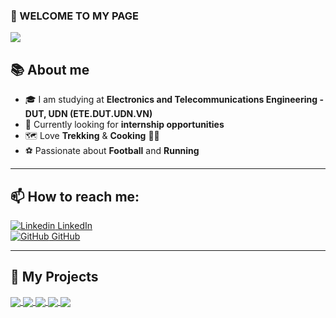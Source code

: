 ### 👋 WELCOME TO MY PAGE 
<img src="https://readme-typing-svg.herokuapp.com/?font=Righteous&size=35&center=true&vCenter=true&width=1000&height=70&duration=3000&lines=Hi+There!+👋;+I'm+Ba+Thanh;Electronics+and+Telecommunications+Engineering;" />

## 📚 About me  
- 🎓 I am studying at **Electronics and Telecommunications Engineering - DUT, UDN (ETE.DUT.UDN.VN)**  
- 🔧 Currently looking for **internship opportunities**  
- 🗺 Love **Trekking** & **Cooking** 👨‍🍳  
- ⚽ Passionate about **Football** and **Running**  

---

## 📫 How to reach me:  
[![Linkedin](https://i.stack.imgur.com/gVE0j.png) LinkedIn](https://www.linkedin.com/)  
[![GitHub](https://i.stack.imgur.com/tskMh.png) GitHub](https://github.com/bathanh0309)  

---

## 📌 My Projects  

<a href="https://github.com/bathanh0309/ADC_Modulator_Design/">
  <img align="center" src="https://github-readme-stats.vercel.app/api/pin/?username=bathanh0309&repo=ADC_Modulator_Design&theme=radical" />
</a>    

<a href="https://github.com/bathanh0309/FreeRTOS_Smart_Aquarium/">
  <img align="center" src="https://github-readme-stats.vercel.app/api/pin/?username=bathanh0309&repo=FreeRTOS_Smart_Aquarium&theme=merko" />
</a>

<a href="https://github.com/bathanh0309/PBL3_Smart_Parking/">
  <img align="center" src="https://github-readme-stats.vercel.app/api/pin/?username=bathanh0309&repo=PBL3_Smart_Parking&theme=gruvbox" />
</a>    

<a href="https://github.com/bathanh0309/Latex_mmWave_THz/">
  <img align="center" src="https://github-readme-stats.vercel.app/api/pin/?username=bathanh0309&repo=Latex_mmWave_THz&theme=dark" />
</a>

<a href="https://github.com/bathanh0309/PBL2_Design_Amplifier_OTL_Differential/">
  <img align="center" src="https://github-readme-stats.vercel.app/api/pin/?username=bathanh0309&repo=PBL2_Design_Amplifier_OTL_Differential&theme=onedark" />
</a>    
